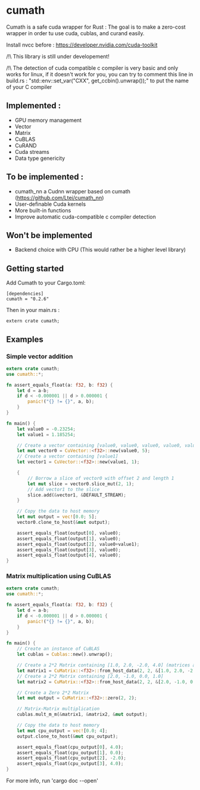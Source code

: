 # cumath

Cumath is a safe cuda wrapper for Rust : The goal is to make a zero-cost wrapper in order tu use cuda, cublas, and curand easily.

Install nvcc before : https://developer.nvidia.com/cuda-toolkit

/!\ This library is still under developement!

/!\ The detection of cuda compatible c compiler is very basic and only works for linux, if it doesn't work for you, you can try to comment this line in build.rs : "std::env::set_var("CXX", get_ccbin().unwrap());" to put the name of your C compiler


## Implemented :

- GPU memory management
- Vector
- Matrix
- CuBLAS
- CuRAND
- Cuda streams
- Data type genericity

## To be implemented :

- cumath_nn a Cudnn wrapper based on cumath (https://github.com/Ltei/cumath_nn)
- User-definable Cuda kernels
- More built-in functions
- Improve automatic cuda-compatible c compiler detection

## Won't be implemented

- Backend choice with CPU (This would rather be a higher level library)

## Getting started

Add Cumath to your Cargo.toml:

    [dependencies]
    cumath = "0.2.6"

Then in your main.rs :

    extern crate cumath;


## Examples

### Simple vector addition

```rust
extern crate cumath;
use cumath::*;

fn assert_equals_float(a: f32, b: f32) {
    let d = a-b;
    if d < -0.000001 || d > 0.000001 {
        panic!("{} != {}", a, b);
    }
}

fn main() {
    let value0 = -0.23254;
    let value1 = 1.185254;

    // Create a vector containing [value0, value0, value0, value0, value0]
    let mut vector0 = CuVector::<f32>::new(value0, 5);
    // Create a vector containing [value1]
    let vector1 = CuVector::<f32>::new(value1, 1);

    {
        // Borrow a slice of vector0 with offset 2 and length 1
        let mut slice = vector0.slice_mut(2, 1);
        // Add vector1 to the slice
        slice.add(&vector1, &DEFAULT_STREAM);
    }

    // Copy the data to host memory
    let mut output = vec![0.0; 5];
    vector0.clone_to_host(&mut output);

    assert_equals_float(output[0], value0);
    assert_equals_float(output[1], value0);
    assert_equals_float(output[2], value0+value1);
    assert_equals_float(output[3], value0);
    assert_equals_float(output[4], value0);
}

```

### Matrix multiplication using CuBLAS 

```rust
extern crate cumath;
use cumath::*;

fn assert_equals_float(a: f32, b: f32) {
    let d = a-b;
    if d < -0.000001 || d > 0.000001 {
        panic!("{} != {}", a, b);
    }
}

fn main() {
    // Create an instance of CuBLAS
    let cublas = Cublas::new().unwrap();

    // Create a 2*2 Matrix containing [1.0, 2.0, -2.0, 4.0] (matrices are row-ordered)
    let matrix1 = CuMatrix::<f32>::from_host_data(2, 2, &[1.0, 2.0, -2.0, 4.0]);
    // Create a 2*2 Matrix containing [2.0, -1.0, 0.0, 1.0]
    let matrix2 = CuMatrix::<f32>::from_host_data(2, 2, &[2.0, -1.0, 0.0, 1.0]);

    // Create a Zero 2*2 Matrix
    let mut output = CuMatrix::<f32>::zero(2, 2);

    // Matrix-Matrix multiplication
    cublas.mult_m_m(&matrix1, &matrix2, &mut output);

    // Copy the data to host memory
    let mut cpu_output = vec![0.0; 4];
    output.clone_to_host(&mut cpu_output);

    assert_equals_float(cpu_output[0], 4.0);
    assert_equals_float(cpu_output[1], 0.0);
    assert_equals_float(cpu_output[2], -2.0);
    assert_equals_float(cpu_output[3], 4.0);
}

```

For more info, run 'cargo doc --open'
